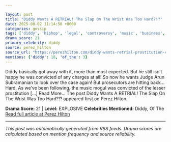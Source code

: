 ```yaml
---

layout: post
title: "Diddy Wants A RETRIAL! The Slap On The Wrist Was Too Hard?!?"
date: 2025-08-02 11:14:50 +0000
categories: gossip
tags: ['diddy', 'hiphop', 'legal', 'controversy', 'music', 'business', 'source-perez_hilton', 'drama-explosive']
drama_score: 21
primary_celebrity: diddy
source: perez_hilton
source_url: "https://perezhilton.com/diddy-wants-retrial-prostitution-conviction-prosecutors-argue-hes-a-danger/"
mentions: {'diddy': 18, 'of_the': 3}
---
```


Diddy basically got away with it, more than most expected. But he still isn’t happy he was convicted of any charges at all! So now he wants Judge Arun Subramanian to look over the case again! But prosecutors are hitting back… Hard. As we’ve been following, the music mogul was convicted of the lesser prostitution [...] Read More... The post Diddy Wants A RETRIAL! The Slap On The Wrist Was Too Hard?!? appeared first on Perez Hilton.

**Drama Score:** 21 | **Level:** EXPLOSIVE **Celebrities Mentioned:** Diddy, Of The [Read full article at Perez Hilton](https://perezhilton.com/diddy-wants-retrial-prostitution-conviction-prosecutors-argue-hes-a-danger/)

---

*This post was automatically generated from RSS feeds. Drama scores are calculated based on mention frequency and source reliability.*